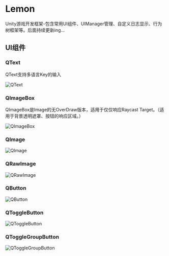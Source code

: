 # Lemon
Unity游戏开发框架-包含常用UI组件、UIManager管理、自定义日志显示、行为树框架等。后面持续更新ing...

## UI组件

### QText

QText支持多语言Key的输入

![QText](https://github.com/onelei/Lemon/blob/master/Images/QText.png)

### QImageBox

QImageBox是Image的无OverDraw版本，适用于仅仅响应Raycast Target。（适用于背景透明遮罩、按钮的响应区域。）

![QImageBox](https://github.com/onelei/Lemon/blob/master/Images/QImageBox.png)


### QImage

![QImage](https://github.com/onelei/Lemon/blob/master/Images/QImage.png)


### QRawImage

![QRawImage](https://github.com/onelei/Lemon/blob/master/Images/QRawImage.png)


### QButton

![QButton](https://github.com/onelei/Lemon/blob/master/Images/QButton.png)


### QToggleButton

![QToggleButton](https://github.com/onelei/Lemon/blob/master/Images/QToggleButton.png)


### QToggleGroupButton

![QToggleGroupButton](https://github.com/onelei/Lemon/blob/master/Images/QToggleGroupButton.png)
